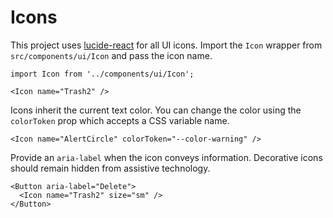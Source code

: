 # Icons

This project uses [lucide-react](https://github.com/lucide-icons/lucide) for all UI icons. Import the `Icon` wrapper from `src/components/ui/Icon` and pass the icon name.

```tsx
import Icon from '../components/ui/Icon';

<Icon name="Trash2" />
```

Icons inherit the current text color. You can change the color using the `colorToken` prop which accepts a CSS variable name.

```tsx
<Icon name="AlertCircle" colorToken="--color-warning" />
```

Provide an `aria-label` when the icon conveys information. Decorative icons should remain hidden from assistive technology.

```tsx
<Button aria-label="Delete">
  <Icon name="Trash2" size="sm" />
</Button>
```
